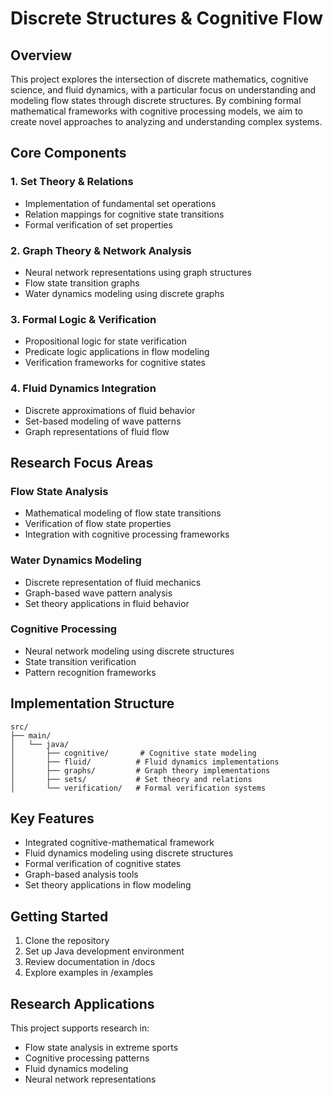 # Discrete Structures & Cognitive Flow

## Overview
This project explores the intersection of discrete mathematics, cognitive science, and fluid dynamics, with a particular focus on understanding and modeling flow states through discrete structures. By combining formal mathematical frameworks with cognitive processing models, we aim to create novel approaches to analyzing and understanding complex systems.

## Core Components

### 1. Set Theory & Relations
- Implementation of fundamental set operations
- Relation mappings for cognitive state transitions
- Formal verification of set properties

### 2. Graph Theory & Network Analysis
- Neural network representations using graph structures
- Flow state transition graphs
- Water dynamics modeling using discrete graphs

### 3. Formal Logic & Verification
- Propositional logic for state verification
- Predicate logic applications in flow modeling
- Verification frameworks for cognitive states

### 4. Fluid Dynamics Integration
- Discrete approximations of fluid behavior
- Set-based modeling of wave patterns
- Graph representations of fluid flow

## Research Focus Areas

### Flow State Analysis
- Mathematical modeling of flow state transitions
- Verification of flow state properties
- Integration with cognitive processing frameworks

### Water Dynamics Modeling
- Discrete representation of fluid mechanics
- Graph-based wave pattern analysis
- Set theory applications in fluid behavior

### Cognitive Processing
- Neural network modeling using discrete structures
- State transition verification
- Pattern recognition frameworks

## Implementation Structure

```
src/
├── main/
│   └── java/
│       ├── cognitive/       # Cognitive state modeling
│       ├── fluid/          # Fluid dynamics implementations
│       ├── graphs/         # Graph theory implementations
│       ├── sets/           # Set theory and relations
│       └── verification/   # Formal verification systems
```

## Key Features
- Integrated cognitive-mathematical framework
- Fluid dynamics modeling using discrete structures
- Formal verification of cognitive states
- Graph-based analysis tools
- Set theory applications in flow modeling

## Getting Started
1. Clone the repository
2. Set up Java development environment
3. Review documentation in /docs
4. Explore examples in /examples

## Research Applications
This project supports research in:
- Flow state analysis in extreme sports
- Cognitive processing patterns
- Fluid dynamics modeling
- Neural network representations

